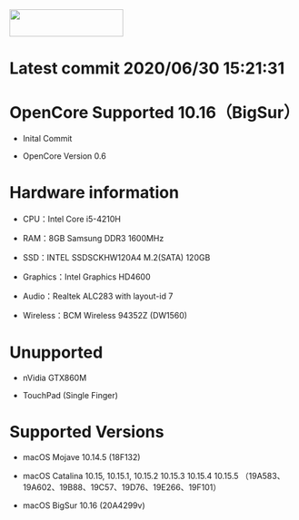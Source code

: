 <img src="https://github.com/acidanthera/OpenCorePkg/blob/master/Docs/Logos/OpenCore_with_text_Small.png" width="200" height="48"/>



# Latest commit  2020/06/30 15:21:31






# OpenCore Supported 10.16（BigSur）

* Inital Commit

* OpenCore Version 0.6


# Hardware information 

* CPU：Intel Core i5-4210H

* RAM：8GB Samsung DDR3 1600MHz

* SSD：INTEL SSDSCKHW120A4 M.2(SATA) 120GB

* Graphics：Intel Graphics HD4600

* Audio：Realtek ALC283 with layout-id 7

* Wireless：BCM Wireless 94352Z (DW1560)

# Unupported 

* nVidia GTX860M

* TouchPad (Single Finger)

# Supported Versions

* macOS Mojave 10.14.5 (18F132)

* macOS Catalina 10.15, 10.15.1, 10.15.2 10.15.3 10.15.4 10.15.5 （19A583、19A602、19B88、19C57、19D76、19E266、19F101）

* macOS BigSur 10.16 (20A4299v)

